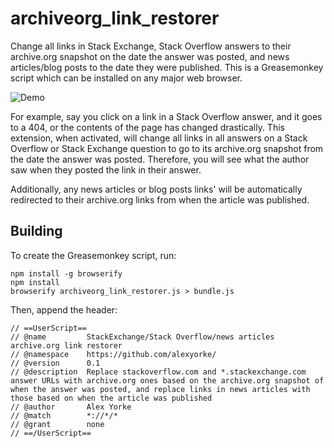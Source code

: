 # archiveorg_link_restorer
Change all links in Stack Exchange, Stack Overflow answers to their archive.org snapshot on the date the answer was posted, and news articles/blog posts to the date they were published. This is a Greasemonkey script which can be installed on any major web browser.

![Demo](https://github.com/alexyorke/archiveorg_link_restorer/raw/master/demo.gif)

For example, say you click on a link in a Stack Overflow answer, and it goes to a 404, or the contents of the page has changed drastically. This extension, when activated, will change all links in all answers on a Stack Overflow or Stack Exchange question to go to its archive.org snapshot from the date the answer was posted. Therefore, you will see what the author saw when they posted the link in their answer.

Additionally, any news articles or blog posts links' will be automatically redirected to their archive.org links from when the article was published.

## Building

To create the Greasemonkey script, run:

```
npm install -g browserify
npm install
browserify archiveorg_link_restorer.js > bundle.js
```

Then, append the header:

```
// ==UserScript==
// @name         StackExchange/Stack Overflow/news articles archive.org link restorer
// @namespace    https://github.com/alexyorke/
// @version      0.1
// @description  Replace stackoverflow.com and *.stackexchange.com answer URLs with archive.org ones based on the archive.org snapshot of when the answer was posted, and replace links in news articles with those based on when the article was published
// @author       Alex Yorke
// @match        *://*/*
// @grant        none
// ==/UserScript==
```
